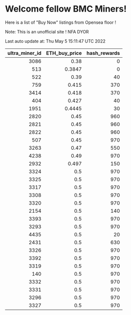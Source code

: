 # Welcome fellow BMC Miners!
Here is a list of "Buy Now" listings from Opensea floor !

Note: This is an unofficial site ! NFA DYOR


Last auto update at: Thu May  5 15:11:47 UTC 2022


|   ultra_miner_id |   ETH_buy_price |   hash_rewards |
|-----------------:|----------------:|---------------:|
|             3086 |          0.38   |              0 |
|              513 |          0.3847 |              0 |
|              522 |          0.39   |             40 |
|              759 |          0.415  |            370 |
|             3414 |          0.418  |            370 |
|              404 |          0.427  |             40 |
|             1951 |          0.4445 |             30 |
|             2820 |          0.45   |            960 |
|             2821 |          0.45   |            960 |
|             2822 |          0.45   |            960 |
|              507 |          0.45   |            970 |
|             3263 |          0.47   |            550 |
|             4238 |          0.49   |            970 |
|             2932 |          0.497  |            150 |
|             3324 |          0.5    |            970 |
|             3325 |          0.5    |            970 |
|             3317 |          0.5    |            970 |
|             3308 |          0.5    |            970 |
|             3320 |          0.5    |            970 |
|             2154 |          0.5    |            140 |
|             3393 |          0.5    |            970 |
|             3293 |          0.5    |            970 |
|             4435 |          0.5    |             20 |
|             2431 |          0.5    |            630 |
|             3326 |          0.5    |            970 |
|             3392 |          0.5    |            970 |
|             3319 |          0.5    |            970 |
|              140 |          0.5    |            970 |
|             3332 |          0.5    |            970 |
|             3331 |          0.5    |            970 |
|             3296 |          0.5    |            970 |
|             3327 |          0.5    |            970 |